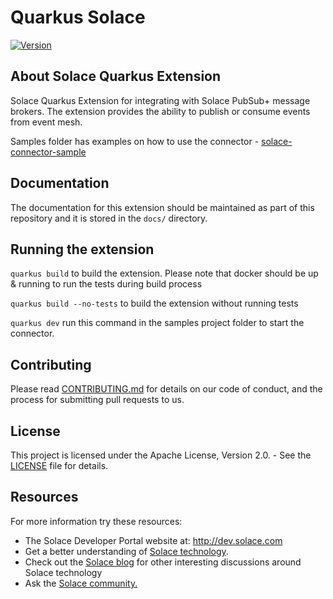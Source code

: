 # Quarkus Solace

[![Version](https://img.shields.io/maven-central/v/com.solace.quarkus/quarkus-solace?logo=apache-maven&style=flat-square)](https://search.maven.org/artifact/com.solace.quarkus/quarkus-solace)

## About Solace Quarkus Extension

Solace Quarkus Extension for integrating with Solace PubSub+ message brokers. The extension provides the ability to publish or consume events from event mesh.

Samples folder has examples on how to use the connector - [solace-connector-sample](https://github.com/SolaceCoEExt/solace-quarkus/tree/main/samples/hello-connector-solace/src/main/java/com/solace/quarkus/samples)

## Documentation

The documentation for this extension should be maintained as part of this repository and it is stored in the `docs/` directory.

## Running the extension

```quarkus build``` to build the extension. Please note that docker should be up & running to run the tests during build process

```quarkus build --no-tests``` to build the extension without running tests

```quarkus dev``` run this command in the samples project folder to start the connector.

## Contributing

Please read [CONTRIBUTING.md](CONTRIBUTING.md) for details on our code of conduct, and the process for submitting pull requests to us.

## License

This project is licensed under the Apache License, Version 2.0. - See the [LICENSE](LICENSE) file for details.

## Resources

For more information try these resources:

- The Solace Developer Portal website at: http://dev.solace.com
- Get a better understanding of [Solace technology](http://dev.solace.com/tech/).
- Check out the [Solace blog](http://dev.solace.com/blog/) for other interesting discussions around Solace technology
- Ask the [Solace community.](http://dev.solace.com/community/)
